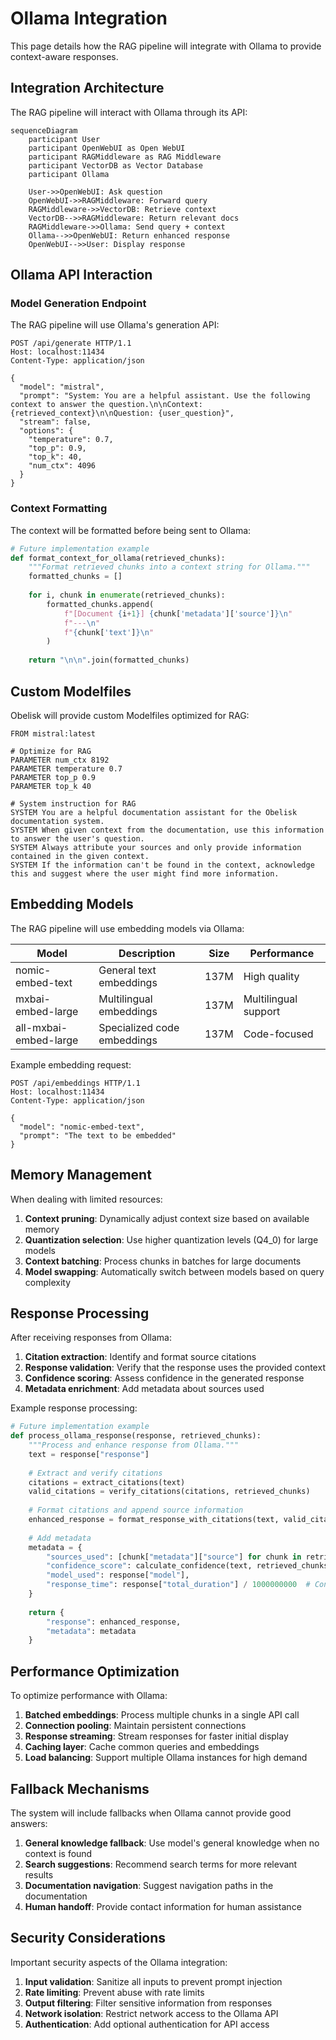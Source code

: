 # Ollama Integration

This page details how the RAG pipeline will integrate with Ollama to provide context-aware responses.

## Integration Architecture

The RAG pipeline will interact with Ollama through its API:

```mermaid
sequenceDiagram
    participant User
    participant OpenWebUI as Open WebUI
    participant RAGMiddleware as RAG Middleware
    participant VectorDB as Vector Database
    participant Ollama
    
    User->>OpenWebUI: Ask question
    OpenWebUI->>RAGMiddleware: Forward query
    RAGMiddleware->>VectorDB: Retrieve context
    VectorDB-->>RAGMiddleware: Return relevant docs
    RAGMiddleware->>Ollama: Send query + context
    Ollama-->>OpenWebUI: Return enhanced response
    OpenWebUI-->>User: Display response
```

## Ollama API Interaction

### Model Generation Endpoint

The RAG pipeline will use Ollama's generation API:

```http
POST /api/generate HTTP/1.1
Host: localhost:11434
Content-Type: application/json

{
  "model": "mistral",
  "prompt": "System: You are a helpful assistant. Use the following context to answer the question.\n\nContext: {retrieved_context}\n\nQuestion: {user_question}",
  "stream": false,
  "options": {
    "temperature": 0.7,
    "top_p": 0.9,
    "top_k": 40,
    "num_ctx": 4096
  }
}
```

### Context Formatting

The context will be formatted before being sent to Ollama:

```python
# Future implementation example
def format_context_for_ollama(retrieved_chunks):
    """Format retrieved chunks into a context string for Ollama."""
    formatted_chunks = []
    
    for i, chunk in enumerate(retrieved_chunks):
        formatted_chunks.append(
            f"[Document {i+1}] {chunk['metadata']['source']}\n"
            f"---\n"
            f"{chunk['text']}\n"
        )
    
    return "\n\n".join(formatted_chunks)
```

## Custom Modelfiles

Obelisk will provide custom Modelfiles optimized for RAG:

```
FROM mistral:latest

# Optimize for RAG
PARAMETER num_ctx 8192
PARAMETER temperature 0.7
PARAMETER top_p 0.9
PARAMETER top_k 40

# System instruction for RAG
SYSTEM You are a helpful documentation assistant for the Obelisk documentation system.
SYSTEM When given context from the documentation, use this information to answer the user's question.
SYSTEM Always attribute your sources and only provide information contained in the given context.
SYSTEM If the information can't be found in the context, acknowledge this and suggest where the user might find more information.
```

## Embedding Models

The RAG pipeline will use embedding models via Ollama:

| Model | Description | Size | Performance |
|-------|-------------|------|-------------|
| nomic-embed-text | General text embeddings | 137M | High quality |
| mxbai-embed-large | Multilingual embeddings | 137M | Multilingual support |
| all-mxbai-embed-large | Specialized code embeddings | 137M | Code-focused |

Example embedding request:

```http
POST /api/embeddings HTTP/1.1
Host: localhost:11434
Content-Type: application/json

{
  "model": "nomic-embed-text",
  "prompt": "The text to be embedded"
}
```

## Memory Management

When dealing with limited resources:

1. **Context pruning**: Dynamically adjust context size based on available memory
2. **Quantization selection**: Use higher quantization levels (Q4_0) for large models
3. **Context batching**: Process chunks in batches for large documents
4. **Model swapping**: Automatically switch between models based on query complexity

## Response Processing

After receiving responses from Ollama:

1. **Citation extraction**: Identify and format source citations
2. **Response validation**: Verify that the response uses the provided context
3. **Confidence scoring**: Assess confidence in the generated response
4. **Metadata enrichment**: Add metadata about sources used

Example response processing:

```python
# Future implementation example
def process_ollama_response(response, retrieved_chunks):
    """Process and enhance response from Ollama."""
    text = response["response"]
    
    # Extract and verify citations
    citations = extract_citations(text)
    valid_citations = verify_citations(citations, retrieved_chunks)
    
    # Format citations and append source information
    enhanced_response = format_response_with_citations(text, valid_citations)
    
    # Add metadata
    metadata = {
        "sources_used": [chunk["metadata"]["source"] for chunk in retrieved_chunks],
        "confidence_score": calculate_confidence(text, retrieved_chunks),
        "model_used": response["model"],
        "response_time": response["total_duration"] / 1000000000  # Convert ns to s
    }
    
    return {
        "response": enhanced_response,
        "metadata": metadata
    }
```

## Performance Optimization

To optimize performance with Ollama:

1. **Batched embeddings**: Process multiple chunks in a single API call
2. **Connection pooling**: Maintain persistent connections
3. **Response streaming**: Stream responses for faster initial display
4. **Caching layer**: Cache common queries and embeddings
5. **Load balancing**: Support multiple Ollama instances for high demand

## Fallback Mechanisms

The system will include fallbacks when Ollama cannot provide good answers:

1. **General knowledge fallback**: Use model's general knowledge when no context is found
2. **Search suggestions**: Recommend search terms for more relevant results
3. **Documentation navigation**: Suggest navigation paths in the documentation
4. **Human handoff**: Provide contact information for human assistance

## Security Considerations

Important security aspects of the Ollama integration:

1. **Input validation**: Sanitize all inputs to prevent prompt injection
2. **Rate limiting**: Prevent abuse with rate limits
3. **Output filtering**: Filter sensitive information from responses
4. **Network isolation**: Restrict network access to the Ollama API
5. **Authentication**: Add optional authentication for API access